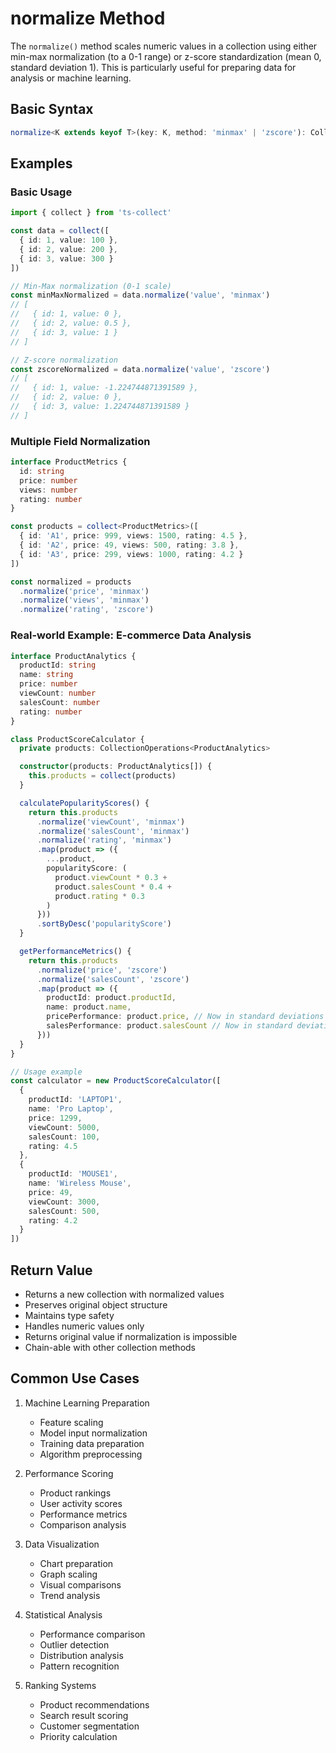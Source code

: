 # normalize Method

The `normalize()` method scales numeric values in a collection using either min-max normalization (to a 0-1 range) or z-score standardization (mean 0, standard deviation 1). This is particularly useful for preparing data for analysis or machine learning.

## Basic Syntax

```typescript
normalize<K extends keyof T>(key: K, method: 'minmax' | 'zscore'): CollectionOperations<T>
```

## Examples

### Basic Usage

```typescript
import { collect } from 'ts-collect'

const data = collect([
  { id: 1, value: 100 },
  { id: 2, value: 200 },
  { id: 3, value: 300 }
])

// Min-Max normalization (0-1 scale)
const minMaxNormalized = data.normalize('value', 'minmax')
// [
//   { id: 1, value: 0 },
//   { id: 2, value: 0.5 },
//   { id: 3, value: 1 }
// ]

// Z-score normalization
const zscoreNormalized = data.normalize('value', 'zscore')
// [
//   { id: 1, value: -1.224744871391589 },
//   { id: 2, value: 0 },
//   { id: 3, value: 1.224744871391589 }
// ]
```

### Multiple Field Normalization

```typescript
interface ProductMetrics {
  id: string
  price: number
  views: number
  rating: number
}

const products = collect<ProductMetrics>([
  { id: 'A1', price: 999, views: 1500, rating: 4.5 },
  { id: 'A2', price: 49, views: 500, rating: 3.8 },
  { id: 'A3', price: 299, views: 1000, rating: 4.2 }
])

const normalized = products
  .normalize('price', 'minmax')
  .normalize('views', 'minmax')
  .normalize('rating', 'zscore')
```

### Real-world Example: E-commerce Data Analysis

```typescript
interface ProductAnalytics {
  productId: string
  name: string
  price: number
  viewCount: number
  salesCount: number
  rating: number
}

class ProductScoreCalculator {
  private products: CollectionOperations<ProductAnalytics>

  constructor(products: ProductAnalytics[]) {
    this.products = collect(products)
  }

  calculatePopularityScores() {
    return this.products
      .normalize('viewCount', 'minmax')
      .normalize('salesCount', 'minmax')
      .normalize('rating', 'minmax')
      .map(product => ({
        ...product,
        popularityScore: (
          product.viewCount * 0.3 +
          product.salesCount * 0.4 +
          product.rating * 0.3
        )
      }))
      .sortByDesc('popularityScore')
  }

  getPerformanceMetrics() {
    return this.products
      .normalize('price', 'zscore')
      .normalize('salesCount', 'zscore')
      .map(product => ({
        productId: product.productId,
        name: product.name,
        pricePerformance: product.price, // Now in standard deviations
        salesPerformance: product.salesCount // Now in standard deviations
      }))
  }
}

// Usage example
const calculator = new ProductScoreCalculator([
  {
    productId: 'LAPTOP1',
    name: 'Pro Laptop',
    price: 1299,
    viewCount: 5000,
    salesCount: 100,
    rating: 4.5
  },
  {
    productId: 'MOUSE1',
    name: 'Wireless Mouse',
    price: 49,
    viewCount: 3000,
    salesCount: 500,
    rating: 4.2
  }
])
```

## Return Value

- Returns a new collection with normalized values
- Preserves original object structure
- Maintains type safety
- Handles numeric values only
- Returns original value if normalization is impossible
- Chain-able with other collection methods

## Common Use Cases

1. Machine Learning Preparation
   - Feature scaling
   - Model input normalization
   - Training data preparation
   - Algorithm preprocessing

2. Performance Scoring
   - Product rankings
   - User activity scores
   - Performance metrics
   - Comparison analysis

3. Data Visualization
   - Chart preparation
   - Graph scaling
   - Visual comparisons
   - Trend analysis

4. Statistical Analysis
   - Performance comparison
   - Outlier detection
   - Distribution analysis
   - Pattern recognition

5. Ranking Systems
   - Product recommendations
   - Search result scoring
   - Customer segmentation
   - Priority calculation
